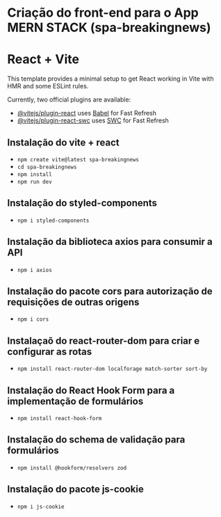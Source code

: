 Criação do front-end para o App MERN STACK (spa-breakingnews)
==============================================
# React + Vite

This template provides a minimal setup to get React working in Vite with HMR and some ESLint rules.

Currently, two official plugins are available:

- [@vitejs/plugin-react](https://github.com/vitejs/vite-plugin-react/blob/main/packages/plugin-react/README.md) uses [Babel](https://babeljs.io/) for Fast Refresh
- [@vitejs/plugin-react-swc](https://github.com/vitejs/vite-plugin-react-swc) uses [SWC](https://swc.rs/) for Fast Refresh

## Instalação do vite + react
- `npm create vite@latest spa-breakingnews`
- `cd spa-breakingnews`
- `npm install`
- `npm run dev`

## Instalação do styled-components
- `npm i styled-components`

## Instalação da biblioteca axios para consumir a API
- `npm i axios`

## Instalação do pacote cors para autorização de requisições de outras origens
- `npm i cors`

## Instalaçaõ do react-router-dom para criar e configurar as rotas
- `npm install react-router-dom localforage match-sorter sort-by`

## Instalação do React Hook Form para a implementação de formulários
- `npm install react-hook-form`

## Instalação do schema de validação para formulários
-  `npm install @hookform/resolvers zod`

## Instalação do pacote js-cookie
- `npm i js-cookie`